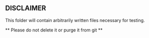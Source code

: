 ## DISCLAIMER

This folder will contain arbitrarily written files necessary for testing.

** Please do not delete it or purge it from git **